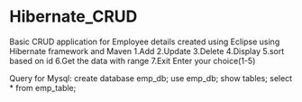 # Hibernate_CRUD
Basic CRUD application for Employee details created using Eclipse using Hibernate framework and Maven
1.Add
2.Update
3.Delete
4.Display
5.sort based on id
6.Get the data with range
7.Exit
Enter your choice(1-5)

Query for Mysql: 
create database emp_db;
use emp_db;
show tables;
select * from emp_table;
